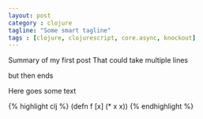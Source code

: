 ```yaml
---
layout: post
category : clojure
tagline: "Some smart tagline"
tags : [clojure, clojurescript, core.async, knockout]
---
```

Summary of my first post
That could take multiple lines

but then ends

Here goes some text

{% highlight clj %}
(defn f [x]
  (* x x))
{% endhighlight %}
